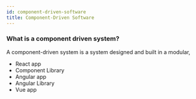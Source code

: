 ```yaml
---
id: component-driven-software
title: Component-Driven Software
---
```


### What is a component driven system?
A component-driven system is a system designed and built in a modular, 

- React app
- Component Library
- Angular app
- Angular Library
- Vue app
